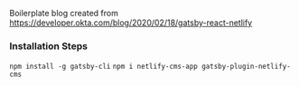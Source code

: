 Boilerplate blog created from https://developer.okta.com/blog/2020/02/18/gatsby-react-netlify

### Installation Steps
`npm install -g gatsby-cli`
`npm i netlify-cms-app gatsby-plugin-netlify-cms`